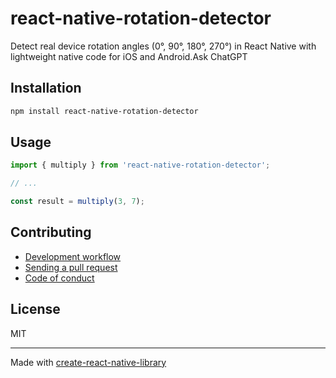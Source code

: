 # react-native-rotation-detector

Detect real device rotation angles (0°, 90°, 180°, 270°) in React Native with lightweight native code for iOS and Android.Ask ChatGPT

## Installation


```sh
npm install react-native-rotation-detector
```


## Usage


```js
import { multiply } from 'react-native-rotation-detector';

// ...

const result = multiply(3, 7);
```


## Contributing

- [Development workflow](CONTRIBUTING.md#development-workflow)
- [Sending a pull request](CONTRIBUTING.md#sending-a-pull-request)
- [Code of conduct](CODE_OF_CONDUCT.md)

## License

MIT

---

Made with [create-react-native-library](https://github.com/callstack/react-native-builder-bob)
